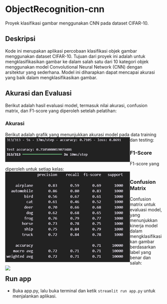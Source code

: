 # ObjectRecognition-cnn
Proyek klasifikasi gambar menggunakan CNN pada dataset CIFAR-10.

## Deskripsi
Kode ini merupakan aplikasi percobaan klasifikasi objek gambar menggunakan dataset CIFAR-10. Tujuan dari proyek ini adalah untuk mengklasifikasikan gambar ke dalam salah satu dari 10 kategori objek menggunakan model Convolutional Neural Network (CNN) dengan arsitektur yang sederhana. Model ini diharapkan dapat mencapai akurasi yang baik dalam mengklasifikasikan gambar.

## Akurasi dan Evaluasi
Berikut adalah hasil evaluasi model, termasuk nilai akurasi, confusion matrix, dan F1-score yang diperoleh setelah pelatihan:

### Akurasi
Berikut adalah grafik yang menunjukkan akurasi model pada data training dan testing:
<img src="assets/accuracy.png" width="400" align="left"/>

### F1-Score
F1-score yang diperoleh untuk setiap kelas:
<img src="assets/f1-score.png" width="400" align="left"/>

### Confusion Matrix
Confusion matrix untuk evaluasi model, yang menunjukkan kinerja model dalam mengklasifikasikan gambar berdasarkan label yang benar dan salah:
<img src="assets/cm-output.png" width="400" align="left"/>

## Run app
- Buka app.py, lalu buka terminal dan ketik `streamlit run app.py` untuk menjalankan aplikasi.
